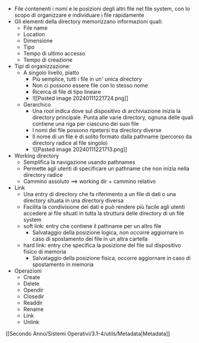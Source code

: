 - File contenenti i nomi e le posizioni degli altri file nel file system, con lo scopo di organizzare e individuare i file rapidamente
- Gli elementi della directory memorizzano informazioni quali:
	- File name
	- Location
	- Dimensione 
	- Tipo
	- Tempo di ultimo accesso
	- Tempo di creazione
- Tipi di organizzazione:
	- A singolo livello, piatto
		- Più semplice, tutti i file in un' unica directory
		- Non ci possono essere file con lo stesso nome
		- Ricerca di file di tipo lineare
		- ![[Pasted image 20240111221724.png]]
	- Gerarchico
		- Una root indica dove sul dispositivo di archiviazione inizia la directory principale. Punta alle varie directory, ognuna delle quali contiene una riga per ciascuno dei suoi file
		- I nomi dei file possono ripetersi tra directory diverse
		- Il nome di un file è di solito formato dalla pathname (percorso da directory radice al file singolo)
		- ![[Pasted image 20240111221713.png]]
- Working directory
	- Semplifica la navigazione usando pathnames
	- Permette agli utenti di specificare un pathname che non inizia nella directory radice
	- Cammino assoluto ==> working dir + cammino relativo
- Link
	- Una entry di directory che fa riferimento a un file di dati o una directory situata in una directory diversa
	- Facilita la condivisione dei dati e può rendere più facile agli utenti accedere ai file situati in tutta la struttura delle directory di un file system
	- soft link: entry che contiene il pathname per un altro file
		- Salvataggio della posizione logica, non occorre aggiornare in caso di spostamento dei file in un altra cartella
	- hard link: entry che specifica la posizione del file sul dispositivo fisico di memoria
		- Salvataggio della posizione fisica, occorre aggiornare in caso di spostamento in memoria 
- Operazioni
	- Create
	- Delete
	- Opendir
	- Closedir
	- Readdir
	- Rename
	- Link
	- Unlink

[[Secondo Anno/Sistemi Operativi/3.1-4/utils/Metadata|Metadata]]